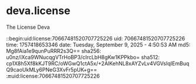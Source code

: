 # deva.license
The License Deva


::begin:uid:license:70667481520707725226
uid: 70667481520707725226
time: 1757418653346
date: Tuesday, September 9, 2025 - 4:50:53 AM
md5: Mg8fAia1e9qunPuRRR2s3Q==
sha256: u0nz/iXca9WNucqgVTrHoBP3/cIrcLbH8gKw1KPPkbo=
sha512: cp1X8h5Xf8kKJT9RC/oWGwQ1ctA5x/+2AlKehNL8xAYZvLv4VGVsIqIEmBuqQ9caoUkMLy6PNeG3XvFr5pUK+g==
::end:uid:license:70667481520707725226